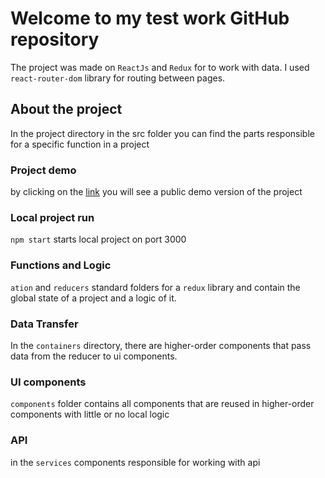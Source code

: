 # Welcome to my test work GitHub repository

The project was made on `ReactJs` and `Redux` for to work with data. I used `react-router-dom` library for routing between pages.

## About the project

In the project directory in the src folder you can find the parts responsible for a specific function in a project

### Project demo 

by clicking on the [link](https://62dc105c0a983d26961f49b1--celadon-alpaca-e0a436.netlify.app) you will see a public demo version of the project

### Local project run

`npm start` starts local project on port 3000

### Functions and Logic

`ation` and `reducers` standard folders for a `redux` library and contain the global state of a project and a logic of it.

### Data Transfer

In the `containers` directory, there are higher-order components that pass data from the reducer to ui components.

### UI components

`components` folder contains all components that are reused in higher-order components with little or no local logic

### API 

in the `services` components responsible for working with api